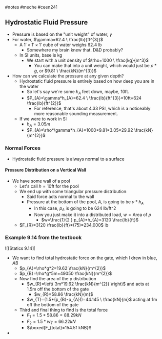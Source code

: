 #notes #meche  #ceen241
##  Hydrostatic Fluid Pressure
- Pressure is based on the "unit weight" of water, $\gamma$
- For water, $\gamma=62.4 \ \frac{lb}{ft^{3}}$
	- A $1'\times 1' \times 1'$ cube of water weighs 62.4 lb
		- Somewhere my brain knew that. D&D probably?
	- In SI units, base is kg
		- We start with a unit density of $\rho=1000 \ \frac{kg}{m^3}$
			- You can make that into a unit weight, which would just be $\rho*g$, or $9.81 \ \frac{kN}{m^{3}}$
- How can we calculate the pressure at any given depth?
	- Hydrostatic fluid pressure is entirely based on how deep you are in the water
		- So let's say we're some $h_{A}$ feet down, maybe, 10ft.
		- $P_{A}=\gamma*h_{A}=62.4 \ \frac{lb}{ft^{3}}*10ft=624 \frac{lb}{ft^{2}}$
			- For reference, that's about 4.33 PSI, which is a noticeably more reasonable sounding measurement.
	- If we were to work in SI
		- $h_{A}=3.05m$
		- $P_{A}=\rho*\gamma*h_{A}=1000*9.81*3.05=29.92 \frac{kN}{m^{2}}$
### Normal Forces
- Hydrostatic fluid pressure is always normal to a surface
#### Pressure Distribution on a Vertical Wall
- We have some wall of a pool
	- Let's call $h=10$ft for the pool
	- We end up with some triangular pressure distribution
		- Said force acts normal to the wall 
		- Pressure at the bottom of the pool, $A$, is going to be $\gamma*h_{A}$
			- In this case, $p_{A}$ is going to be $624$ lb/ft^2
			- Now you just make it into a distributed load, $w=\text{Area of }p$
				- $w=\frac{1}{2 } p_{A}*h_{A}=3120 \frac{lb}{ft}$
	- $F_{R}=3120 \frac{lb}{ft}*(75)=234,000$ lb
### Example 9.14 from the textbook
![[Statics 9.14]]
- We want to find total hydrostatic force on the gate, which I drew in blue, $AB$
	- $p_{A}=\rho*g*2=19.62 \frac{kN}{m^{2}}$
	- $p_{B}=\rho*g*5m=49050 \frac{kN}{m^{2}}$
	- Now find the area of the p distribution
		- $w_{R}=\left( 3m*19.62 \frac{kN}{m^{2}} \right)$ and acts at 1.5m off the bottom of the gate
			- $w_{R}=58.86 \frac{kN}{m}$
		- $w_{T}=(1.5*(p_{B}-p_{A}))=44.145 \ \frac{kN}{m}$ acting at 1m off the bottom of the gate
	- Third and final thing to find is the total force
		- $F_{1}=1.5*58.86=88.29 kN$
		- $F_{2}=1.5*w_{T}=66.22 kN$
		- $\boxed{F_{total}=154.51 kNB}$
- 
